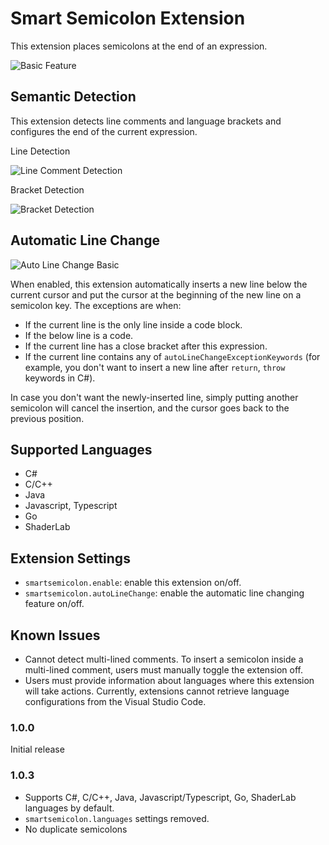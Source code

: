 # Smart Semicolon Extension

This extension places semicolons at the end of an expression.

![Basic Feature](https://raw.githubusercontent.com/seunghwanh/vscode-smartsemicolon/master/images/basic_feature.gif)

## Semantic Detection

This extension detects line comments and language brackets and configures the end of the current expression.

Line Detection

![Line Comment Detection](https://raw.githubusercontent.com/seunghwanh/vscode-smartsemicolon/master/images/line_comment_detection.gif)

Bracket Detection

![Bracket Detection](https://raw.githubusercontent.com/seunghwanh/vscode-smartsemicolon/master/images/bracket_detection.gif)

## Automatic Line Change

![Auto Line Change Basic](https://raw.githubusercontent.com/seunghwanh/vscode-smartsemicolon/master/images/auto_line_change_basic.gif)

When enabled, this extension automatically inserts a new line below the current cursor and put the cursor at the beginning of the new line on a semicolon key. The exceptions are when:

- If the current line is the only line inside a code block.
- If the below line is a code.
- If the current line has a close bracket after this expression.
- If the current line contains any of `autoLineChangeExceptionKeywords` (for example, you don't want to insert a new line after `return`, `throw` keywords in C#).

In case you don't want the newly-inserted line, simply putting another semicolon will cancel the insertion, and the cursor goes back to the previous position.

## Supported Languages
- C#
- C/C++
- Java
- Javascript, Typescript
- Go
- ShaderLab

## Extension Settings

* `smartsemicolon.enable`: enable this extension on/off.
* `smartsemicolon.autoLineChange`: enable the automatic line changing feature on/off.

## Known Issues

- Cannot detect multi-lined comments. To insert a semicolon inside a multi-lined comment, users must manually toggle the extension off.
- Users must provide information about languages where this extension will take actions. Currently, extensions cannot retrieve language configurations from the Visual Studio Code.

### 1.0.0

Initial release 

### 1.0.3

- Supports C#, C/C++, Java, Javascript/Typescript, Go, ShaderLab languages by default.
- `smartsemicolon.languages` settings removed.
- No duplicate semicolons